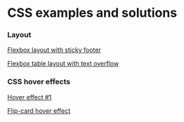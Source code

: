 # CSS examples and solutions

### Layout
[Flexbox layout with sticky footer](https://zion86.github.io/CSS-solutions/Layout/Flexbox-layout-with-sticky-footer/index.html)

[Flexbox table layout with text overflow](https://zion86.github.io/CSS-solutions/Layout/Simple-flexbox-table-layout/index.html)

### CSS hover effects
[Hover effect #1](https://zion86.github.io/CSS-solutions/CSS-hover-effects/Link-hover-effect/index.html)

[Flip-card hover effect](https://zion86.github.io/CSS-solutions/CSS-hover-effects/Flip-card-hover-effect/index.html)
